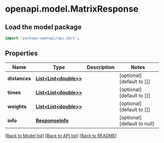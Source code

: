 # openapi.model.MatrixResponse

## Load the model package
```dart
import 'package:openapi/api.dart';
```

## Properties
Name | Type | Description | Notes
------------ | ------------- | ------------- | -------------
**distances** | [**List&lt;List&lt;double&gt;&gt;**](List.md) |  | [optional] [default to []]
**times** | [**List&lt;List&lt;double&gt;&gt;**](List.md) |  | [optional] [default to []]
**weights** | [**List&lt;List&lt;double&gt;&gt;**](List.md) |  | [optional] [default to []]
**info** | [**ResponseInfo**](ResponseInfo.md) |  | [optional] [default to null]

[[Back to Model list]](../README.md#documentation-for-models) [[Back to API list]](../README.md#documentation-for-api-endpoints) [[Back to README]](../README.md)


